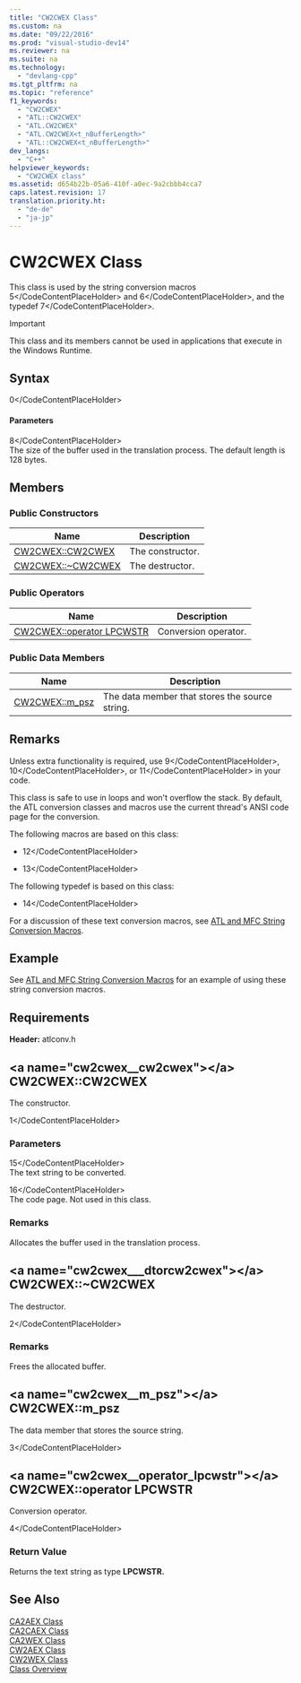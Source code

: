 ```yaml
---
title: "CW2CWEX Class"
ms.custom: na
ms.date: "09/22/2016"
ms.prod: "visual-studio-dev14"
ms.reviewer: na
ms.suite: na
ms.technology: 
  - "devlang-cpp"
ms.tgt_pltfrm: na
ms.topic: "reference"
f1_keywords: 
  - "CW2CWEX"
  - "ATL::CW2CWEX"
  - "ATL.CW2CWEX"
  - "ATL.CW2CWEX<t_nBufferLength>"
  - "ATL::CW2CWEX<t_nBufferLength>"
dev_langs: 
  - "C++"
helpviewer_keywords: 
  - "CW2CWEX class"
ms.assetid: d654b22b-05a6-410f-a0ec-9a2cbbb4cca7
caps.latest.revision: 17
translation.priority.ht: 
  - "de-de"
  - "ja-jp"
---
```

# CW2CWEX Class
This class is used by the string conversion macros <CodeContentPlaceHolder>5\</CodeContentPlaceHolder> and <CodeContentPlaceHolder>6\</CodeContentPlaceHolder>, and the typedef <CodeContentPlaceHolder>7\</CodeContentPlaceHolder>.  
  
> [!IMPORTANT]
>  This class and its members cannot be used in applications that execute in the Windows Runtime.  
  
## Syntax  
  
<CodeContentPlaceHolder>0\</CodeContentPlaceHolder>  
#### Parameters  
 <CodeContentPlaceHolder>8\</CodeContentPlaceHolder>  
 The size of the buffer used in the translation process. The default length is 128 bytes.  
  
## Members  
  
### Public Constructors  
  
|Name|Description|  
|----------|-----------------|  
|[CW2CWEX::CW2CWEX](../vs140/cw2cwex--cw2cwex.md)|The constructor.|  
|[CW2CWEX::~CW2CWEX](../vs140/cw2cwex--~cw2cwex.md)|The destructor.|  
  
### Public Operators  
  
|Name|Description|  
|----------|-----------------|  
|[CW2CWEX::operator LPCWSTR](../vs140/cw2cwex--operator-lpcwstr.md)|Conversion operator.|  
  
### Public Data Members  
  
|Name|Description|  
|----------|-----------------|  
|[CW2CWEX::m_psz](../vs140/cw2cwex--m_psz.md)|The data member that stores the source string.|  
  
## Remarks  
 Unless extra functionality is required, use <CodeContentPlaceHolder>9\</CodeContentPlaceHolder>, <CodeContentPlaceHolder>10\</CodeContentPlaceHolder>, or <CodeContentPlaceHolder>11\</CodeContentPlaceHolder> in your code.  
  
 This class is safe to use in loops and won't overflow the stack. By default, the ATL conversion classes and macros use the current thread's ANSI code page for the conversion.  
  
 The following macros are based on this class:  
  
-   <CodeContentPlaceHolder>12\</CodeContentPlaceHolder>  
  
-   <CodeContentPlaceHolder>13\</CodeContentPlaceHolder>  
  
 The following typedef is based on this class:  
  
-   <CodeContentPlaceHolder>14\</CodeContentPlaceHolder>  
  
 For a discussion of these text conversion macros, see [ATL and MFC String Conversion Macros](../vs140/atl-and-mfc-string-conversion-macros.md).  
  
## Example  
 See [ATL and MFC String Conversion Macros](../vs140/atl-and-mfc-string-conversion-macros.md) for an example of using these string conversion macros.  
  
## Requirements  
 **Header:** atlconv.h  
  
##  \<a name="cw2cwex__cw2cwex">\</a>  CW2CWEX::CW2CWEX  
 The constructor.  
  
<CodeContentPlaceHolder>1\</CodeContentPlaceHolder>  
### Parameters  
 <CodeContentPlaceHolder>15\</CodeContentPlaceHolder>  
 The text string to be converted.  
  
 <CodeContentPlaceHolder>16\</CodeContentPlaceHolder>  
 The code page. Not used in this class.  
  
### Remarks  
 Allocates the buffer used in the translation process.  
  
##  \<a name="cw2cwex___dtorcw2cwex">\</a>  CW2CWEX::~CW2CWEX  
 The destructor.  
  
<CodeContentPlaceHolder>2\</CodeContentPlaceHolder>  
### Remarks  
 Frees the allocated buffer.  
  
##  \<a name="cw2cwex__m_psz">\</a>  CW2CWEX::m_psz  
 The data member that stores the source string.  
  
<CodeContentPlaceHolder>3\</CodeContentPlaceHolder>  
##  \<a name="cw2cwex__operator_lpcwstr">\</a>  CW2CWEX::operator LPCWSTR  
 Conversion operator.  
  
<CodeContentPlaceHolder>4\</CodeContentPlaceHolder>  
### Return Value  
 Returns the text string as type **LPCWSTR.**  
  
## See Also  
 [CA2AEX Class](../vs140/ca2aex-class.md)   
 [CA2CAEX Class](../vs140/ca2caex-class.md)   
 [CA2WEX Class](../vs140/ca2wex-class.md)   
 [CW2AEX Class](../vs140/cw2aex-class.md)   
 [CW2WEX Class](../vs140/cw2wex-class.md)   
 [Class Overview](../vs140/atl-class-overview.md)